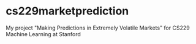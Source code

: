 # cs229marketprediction
My project "Making Predictions in Extremely Volatile Markets" for CS229 Machine Learning at Stanford
